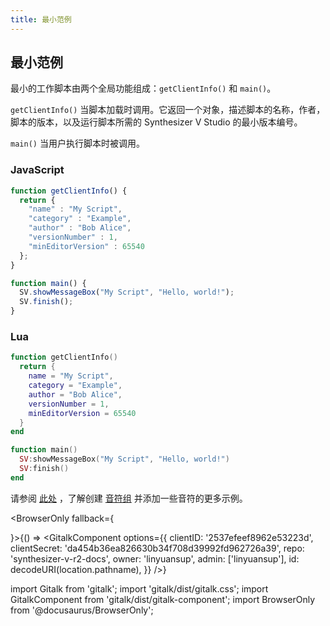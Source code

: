 ```yaml
---
title: 最小范例
---
```


## 最小范例

最小的工作脚本由两个全局功能组成：`getClientInfo()` 和 `main()`。

`getClientInfo()` 当脚本加载时调用。它返回一个对象，描述脚本的名称，作者，脚本的版本，以及运行脚本所需的 Synthesizer V Studio 的最小版本编号。

`main()` 当用户执行脚本时被调用。

### JavaScript
```js
function getClientInfo() {
  return {
    "name" : "My Script",
    "category" : "Example",
    "author" : "Bob Alice",
    "versionNumber" : 1,
    "minEditorVersion" : 65540
  };
}

function main() {
  SV.showMessageBox("My Script", "Hello, world!");
  SV.finish();
}
```

### Lua

```lua
function getClientInfo()
  return {
    name = "My Script",
    category = "Example",
    author = "Bob Alice",
    versionNumber = 1,
    minEditorVersion = 65540
  }
end

function main()
  SV:showMessageBox("My Script", "Hello, world!")
  SV:finish()
end
```

请参阅 [此处](https://github.com/Dreamtonics/svstudio-scripts/tree/master/HelloWorld) ，了解创建 [音符组](../classes/note_group.md) 并添加一些音符的更多示例。

<BrowserOnly fallback={<div></div>}>{() => <GitalkComponent options={{
    clientID: '2537efeef8962e53223d',
    clientSecret: 'da454b36ea826630b34f708d39992fd962726a39',
    repo: 'synthesizer-v-r2-docs',
    owner: 'linyuansup',
    admin: ['linyuansup'],
    id: decodeURI(location.pathname),
    }} />}
</BrowserOnly>

import Gitalk from 'gitalk';
import 'gitalk/dist/gitalk.css';
import GitalkComponent from 'gitalk/dist/gitalk-component';
import BrowserOnly from '@docusaurus/BrowserOnly';